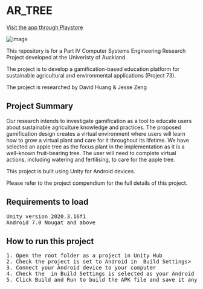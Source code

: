 # AR_TREE
[Visit the app through Playstore](https://play.google.com/store/apps/details?id=com.BunBun.AppleAR)

![image](https://github.com/DavidHuangz/AR_TREE/assets/52488862/7e3e974c-c2ca-43c6-bfcf-566bda1f2079)

This repository is for a Part IV Computer Systems Engineering Research Project developed at the Univeristy of Auckland.

The project is to develop a gamification-based education platform for sustainable agricultural and environmental applications (Project 73).

The project is researched by David Huang & Jesse Zeng

## Project Summary

Our  research  intends  to  investigate  gamification  as  a  tool  to  educate  users  about  sustainable  agriculture knowledge  and  practices.  The  proposed  gamification design  creates  a  virtual  environment  where  users  will learn how to grow a virtual plant and care for it throughout its lifetime. We have selected an apple tree as the focus plant in the implementation as it is a well-known fruit-bearing tree. The user will need to complete virtual actions, including watering and fertilising, to care for the apple tree.

This project is built using Unity for Android devices.

Please refer to the project compendium for the full details of this project.

## Requirements to load
<pre>
Unity version 2020.3.16f1
Android 7.0 Nougat and above
</pre>

## How to run this project
<pre>
1. Open the root folder as a project in Unity Hub
2. Check the project is set to Android in <File -> Build Settings>
3. Connect your Android device to your computer
4. Check the <Run Device> in Build Settings is selected as your Android device
5. Click Build and Run to build the APK file and save it anywhere. The APK will automatically build on your device.
</pre>

